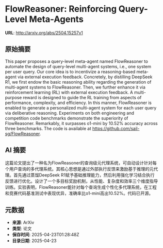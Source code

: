 # FlowReasoner: Reinforcing Query-Level Meta-Agents

**URL**: http://arxiv.org/abs/2504.15257v1

## 原始摘要

This paper proposes a query-level meta-agent named FlowReasoner to automate
the design of query-level multi-agent systems, i.e., one system per user query.
Our core idea is to incentivize a reasoning-based meta-agent via external
execution feedback. Concretely, by distilling DeepSeek R1, we first endow the
basic reasoning ability regarding the generation of multi-agent systems to
FlowReasoner. Then, we further enhance it via reinforcement learning (RL) with
external execution feedback. A multi-purpose reward is designed to guide the RL
training from aspects of performance, complexity, and efficiency. In this
manner, FlowReasoner is enabled to generate a personalized multi-agent system
for each user query via deliberative reasoning. Experiments on both engineering
and competition code benchmarks demonstrate the superiority of FlowReasoner.
Remarkably, it surpasses o1-mini by 10.52% accuracy across three benchmarks.
The code is available at https://github.com/sail-sg/FlowReasoner.


## AI 摘要

这篇论文提出了一种名为FlowReasoner的查询级元代理系统，可自动设计针对每个用户查询的多代理系统。其核心思想是通过外部执行反馈来激励基于推理的元代理。首先通过蒸馏DeepSeek R1赋予基础推理能力，然后利用强化学习结合执行反馈进行优化。设计了一个多目标奖励机制，从性能、复杂度和效率三个维度指导训练。实验表明，FlowReasoner能针对每个查询生成个性化多代理系统，在工程和竞赛代码基准测试中表现优异，准确率比o1-mini高出10.52%。代码已开源。

## 元数据

- **来源**: ArXiv
- **类型**: 论文
- **保存时间**: 2025-04-23T01:28:48Z
- **目录日期**: 2025-04-23
